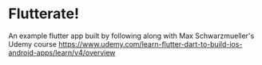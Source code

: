 # Flutterate!

An example flutter app built by following along with Max Schwarzmueller's Udemy course https://www.udemy.com/learn-flutter-dart-to-build-ios-android-apps/learn/v4/overview
